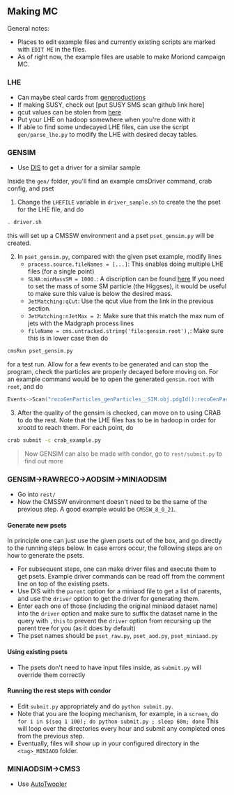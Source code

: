 
## Making MC

General notes:
* Places to edit example files and currently existing scripts are marked with `EDIT ME` in the files.
* As of right now, the example files are usable to make Moriond campaign MC.

### LHE
* Can maybe steal cards from [genproductions](https://github.com/cms-sw/genproductions/tree/master/python/ThirteenTeV)
* If making SUSY, check out [put SUSY SMS scan github link here]
* qcut values can be stolen from [here](https://docs.google.com/spreadsheets/d/1fsHXGf6s7sIm_8PWaoVermlN1Q9mEtCM-1mTxqz4X7k/edit#gid=0)
* Put your LHE on hadoop somewhere when you're done with it
* If able to find some undecayed LHE files, can use the script `gen/parse_lhe.py` to modify the LHE with desired decay tables.

### GENSIM
* Use [DIS](http://uaf-10.t2.ucsd.edu/~namin/makers/test_disMaker/?query=%2FTTZToLL_M-1to10_TuneCUETP8M1_13TeV-madgraphMLM-pythia8%2FRunIISummer16MiniAODv2-80X_mcRun2_asymptotic_2016_TrancheIV_v6-v1%2FMINIAODSIM&type=driver&short=short) to get a driver for a similar sample

Inside the `gen/` folder, you'll find an example cmsDriver command, crab config, and pset
1. Change the `LHEFILE` variable in `driver_sample.sh` to create the the pset for the LHE file, and do 
``` bash
. driver.sh
```
this will set up a CMSSW environment and a pset `pset_gensim.py` will be created.

2. In `pset_gensim.py`, compared with the given pset example, modify lines 
   - `process.source.fileNames = [...]`: This enables doing multiple LHE files (for a single point)
   - `SLHA:minMassSM = 1000.`: A discription can be found [here](http://freyr.phys.nd.edu/~karmgard/htmldoc/SUSYLesHouchesAccord.html) If you need to set the mass of some SM particle (the Higgses), it would be useful to make sure this value is below the desired mass.
   - `JetMatching:qCut`: Use the qcut vlue from the link in the previous section.
   - `JetMatching:nJetMax = 2`: Make sure that this match the max num of jets with the Madgraph process lines
   - `fileName = cms.untracked.string('file:gensim.root'),`: Make sure this is in lower case
then do 
``` bash
cmsRun pset_gensim.py
```
for a test run. Allow for a few events to be generated and can stop the program, check the particles are properly decayed before moving on. 
For an example command would be to open the generated `gensim.root` with `root`, and do
``` c++
Events->Scan("recoGenParticles_genParticles__SIM.obj.pdgId():recoGenParticles_genParticles__SIM.obj.mother().pdgId()","recoGenParticles_genParticles__SIM.obj.mother().pdgId() > 1000000")
```
3. After the quality of the gensim is checked, can move on to using CRAB to do the rest. Note that the LHE files has to be in hadoop in order for xrootd to reach them.
For each point, do
``` bash
crab submit -c crab_example.py
```
> Now GENSIM can also be made with condor, go to `rest/submit.py` to find out more

### GENSIM->RAWRECO->AODSIM->MINIAODSIM
* Go into `rest/`
* Now the CMSSW environment doesn't need to be the same of the previous step. A good example would be `CMSSW_8_0_21`.
#### Generate new psets 
In principle one can just use the given psets out of the box, and go directly to the running steps below. In case errors occur, the following steps are on how to generate the psets.

* For subsequent steps, one can make driver files and execute them to get psets. Example driver commands can be read off from the comment line on top of the existing psets.
* Use DIS with the `parent` option for a miniaod file to get a list of parents, and use the `driver` option to get the driver for generating them.
* Enter each one of those (including the original miniaod dataset name) into the `driver` option and make sure to suffix the dataset name in the query with `,this` to prevent the `driver` option from recursing up the parent tree for you (as it does by default)
* The pset names should be `pset_raw.py`, `pset_aod.py`, `pset_miniaod.py`

#### Using existing psets
* The psets don't need to have input files inside, as `submit.py` will override them correctly

#### Running the rest steps with condor
* Edit `submit.py` appropriately and do `python submit.py`. 
* Note that you are the looping mechanism, for example, in a `screen`, do `for i in $(seq 1 100); do python submit.py ; sleep 60m; done` This will loop over the directories every hour and submit any completed ones from the previous step.
* Eventually, files will show up in your configured directory in the `<tag>_MINIAOD` folder.

### MINIAODSIM->CMS3
* Use [AutoTwopler](https://github.com/cmstas/NtupleTools/tree/master/AutoTwopler)

